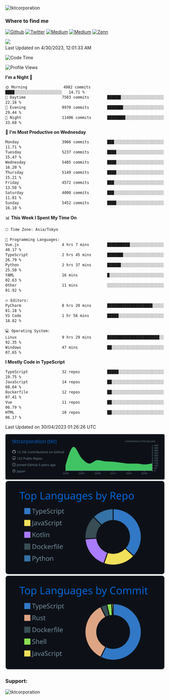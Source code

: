 <p align="left"> <img src="https://komarev.com/ghpvc/?username=tktcorporation&label=Profile%20views&color=0e75b6&style=flat" alt="tktcorporation" /> </p>

<h3>Where to find me</h3>
<p>
<a href="https://github.com/tktcorporation" target="_blank"><img alt="Github" src="https://img.shields.io/badge/GitHub-%2312100E.svg?&style=for-the-badge&logo=Github&logoColor=white" /></a>
<a href="https://twitter.com/tktcorporation" target="_blank"><img alt="Twitter" src="https://img.shields.io/badge/twitter-%231DA1F2.svg?&style=for-the-badge&logo=twitter&logoColor=white" /></a>
<a href="https://www.linkedin.com/in/tktcorporation" target="_blank"><img alt="Medium" src="https://img.shields.io/badge/linkdin-0a66c2.svg?&style=for-the-badge&logo=linkedin&logoColor=white" /></a>
<a href="https://qiita.com/tktcorporation" target="_blank"><img alt="Medium" src="https://img.shields.io/badge/qiita-55C500.svg?&style=for-the-badge&logo=qiita&logoColor=white" /></a>
<a href="https://zenn.dev/tktcorporation" target="_blank"><img alt="Zenn" src="https://img.shields.io/badge/Zenn-3EA8FF.svg?&style=for-the-badge&logo=Zenn&logoColor=white" /></a>
</p>

<!--START_SECTION:lapras-card-->
<a href="https://lapras.com/public/tktcorporation" target="_blank" rel="noopener noreferrer"><img src="https://lapras-card-generator.vercel.app/api/svg?e=3.9&b=3.48&i=3.58&b1=%23232323&b2=%236d6d6d&i1=%23212121&i2=%23818181&l=en" width="300" ></a>  
Last Updated on 4/30/2023, 12:01:33 AM
<!--END_SECTION:lapras-card-->
  
<!--START_SECTION:waka-->
![Code Time](http://img.shields.io/badge/Code%20Time-942%20hrs-blue)

![Profile Views](http://img.shields.io/badge/Profile%20Views-13-blue)

**I'm a Night 🦉** 

```text
🌞 Morning                4982 commits        ████░░░░░░░░░░░░░░░░░░░░░   14.71 % 
🌆 Daytime                7503 commits        ██████░░░░░░░░░░░░░░░░░░░   22.16 % 
🌃 Evening                9970 commits        ███████░░░░░░░░░░░░░░░░░░   29.44 % 
🌙 Night                  11406 commits       ████████░░░░░░░░░░░░░░░░░   33.68 % 
```
📅 **I'm Most Productive on Wednesday** 

```text
Monday                   3966 commits        ███░░░░░░░░░░░░░░░░░░░░░░   11.71 % 
Tuesday                  5237 commits        ████░░░░░░░░░░░░░░░░░░░░░   15.47 % 
Wednesday                5485 commits        ████░░░░░░░░░░░░░░░░░░░░░   16.20 % 
Thursday                 5149 commits        ████░░░░░░░░░░░░░░░░░░░░░   15.21 % 
Friday                   4572 commits        ███░░░░░░░░░░░░░░░░░░░░░░   13.50 % 
Saturday                 4000 commits        ███░░░░░░░░░░░░░░░░░░░░░░   11.81 % 
Sunday                   5452 commits        ████░░░░░░░░░░░░░░░░░░░░░   16.10 % 
```


📊 **This Week I Spent My Time On** 

```text
🕑︎ Time Zone: Asia/Tokyo

💬 Programming Languages: 
Vue.js                   4 hrs 7 mins        ██████████░░░░░░░░░░░░░░░   40.17 % 
TypeScript               2 hrs 45 mins       ███████░░░░░░░░░░░░░░░░░░   26.79 % 
Python                   2 hrs 37 mins       ██████░░░░░░░░░░░░░░░░░░░   25.50 % 
YAML                     16 mins             █░░░░░░░░░░░░░░░░░░░░░░░░   02.63 % 
Other                    11 mins             ░░░░░░░░░░░░░░░░░░░░░░░░░   01.92 % 

🔥 Editors: 
PyCharm                  8 hrs 20 mins       ████████████████████░░░░░   81.18 % 
VS Code                  1 hr 56 mins        █████░░░░░░░░░░░░░░░░░░░░   18.82 % 

💻 Operating System: 
Linux                    9 hrs 29 mins       ███████████████████████░░   92.35 % 
Windows                  47 mins             ██░░░░░░░░░░░░░░░░░░░░░░░   07.65 % 
```

**I Mostly Code in TypeScript** 

```text
TypeScript               32 repos            █████░░░░░░░░░░░░░░░░░░░░   19.75 % 
JavaScript               14 repos            ██░░░░░░░░░░░░░░░░░░░░░░░   08.64 % 
Dockerfile               12 repos            ██░░░░░░░░░░░░░░░░░░░░░░░   07.41 % 
Vue                      11 repos            ██░░░░░░░░░░░░░░░░░░░░░░░   06.79 % 
HTML                     10 repos            ██░░░░░░░░░░░░░░░░░░░░░░░   06.17 % 
```




 Last Updated on 30/04/2023 01:26:26 UTC
<!--END_SECTION:waka-->

[![](https://raw.githubusercontent.com/tktcorporation/tktcorporation/master/profile-summary-card-output/github_dark/0-profile-details.svg)](https://github.com/vn7n24fzkq/github-profile-summary-cards)
[![](https://raw.githubusercontent.com/tktcorporation/tktcorporation/master/profile-summary-card-output/github_dark/1-repos-per-language.svg)](https://github.com/vn7n24fzkq/github-profile-summary-cards) [![](https://raw.githubusercontent.com/tktcorporation/tktcorporation/master/profile-summary-card-output/github_dark/2-most-commit-language.svg)](https://github.com/vn7n24fzkq/github-profile-summary-cards)

<h3 align="left">Support:</h3>
<p><a href="https://www.buymeacoffee.com/tktcorporation"> <img align="left" src="https://cdn.buymeacoffee.com/buttons/v2/default-yellow.png" height="50" width="210" alt="tktcorporation" /></a></p><br><br>
